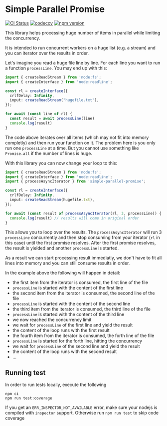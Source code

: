 # Simple Parallel Promise

[![CI Status](https://github.com/stschulte/simple-parallel-promise/workflows/CI/badge.svg)](https://github.com/stschulte/simple-parallel-promise/actions/workflows/test.yml)
[![codecov](https://codecov.io/gh/stschulte/simple-parallel-promise/graph/badge.svg?token=VO6C4ZG7YD)](https://codecov.io/gh/stschulte/simple-parallel-promise)
[![npm version](https://badge.fury.io/js/simple-parallel-promise.svg)](https://badge.fury.io/js/simple-parallel-promise)

This library helps processing huge number of items in parallel while limiting
the concurrency.

It is intended to run concurrent workers on a huge list (e.g. a stream) and you
can iterator over the results in order.

Let's imagine you read a huge file line by line. For each line you
want to run a function `processLine`. You may end up with this:

```typescript
import { createReadStream } from 'node:fs';
import { createInterface } from 'node:readline';

const rl = createInterface({
  crlfDelay: Infinity,
  input: createReadStream("hugefile.txt"),
});

for await (const line of rl) {
  const result = await processLine(line)
  console.log(result)
}
```

The code above iterates over all items (which may not fit into memory
completly) and then run your function on it. The problem here is you only
run one `processLine` at a time. But you cannot use something like `Promise.all`
if the number of lines is huge.

With this library you can now change your loop to this:

```typescript
import { createReadStream } from 'node:fs';
import { createInterface } from 'node:readline';
import { processAsyncIterator } from 'simple-parallel-promise';

const rl = createInterface({
  crlfDelay: Infinity,
  input: createReadStream(hugefile.txt),
});

for await (const result of processAsyncIterator(rl, 3, processLine)) {
  console.log(result) // results will come in original order
}
```

This allows you to loop over the results. The `processAsyncIterator` will
run 3 `processLine` concurrently and then stop consuming from your iterator
(`rl` in this case) until the first promise resolves. After the first promise
resolves, the result is yielded and another `processLine` is started.

As a result we can start processing result immediatly, we don't have to fit
all lines into memory and you can still consume results in order.

In the example above the following will happen in detail:

- the first item from the iterator is consumed, the first line of the file
- `processLine` is started with the content of the first line
- the second item from the iterator is consumed, the second line of the file
- `processLine` is started with the content of the second line
- the third item from the iterator is consumed, the third line of the file
- `processLine` is started with the content of the third line
- we now reached the concurrency limit
- we wait for `processLine` of the first line and yield the result
- the content of the loop runs with the first result
- the fourth item from the iterator is consumed, the forth line of the file
- `processLine` is started for the forth line, hitting the concurrency
- we wait for `processLine` of the second line and yield the result
- the content of the loop runs with the second result
- ...

## Running test

In order to run tests locally, execute the following

```console
npm ci
npm run test:coverage
```

If you get an `ERR_INSPECTOR_NOT_AVAILABLE` error, make sure your nodejs is compiled with
`inspector` support. Otherwise run `npm run test` to skip code coverage

